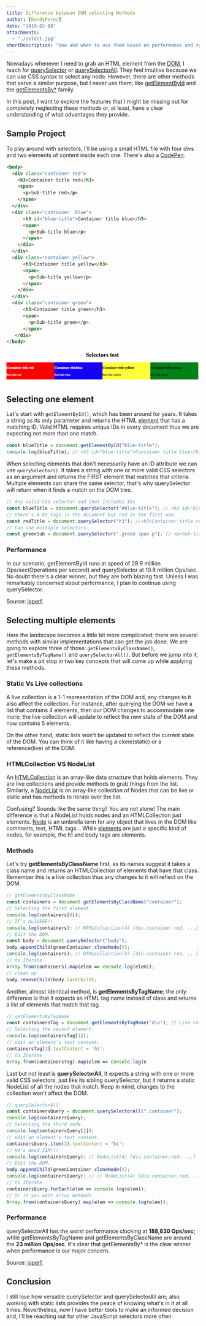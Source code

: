 ```yaml
---
title: Difference between DOM selecting Methods
author: [RandyPerez]
date: "2019-02-08"
attachments:
  - "./select.jpg"
shortDescription: "How and when to use them based on performance and syntax."
---
```


Nowadays whenever I need to grab an HTML element from the [DOM](https://developer.mozilla.org/en-US/docs/Web/API/Document_Object_Model), I reach for [querySelector](https://developer.mozilla.org/en-US/docs/Web/API/Document/querySelector) or [querySelectorAll](https://developer.mozilla.org/en-US/docs/Web/API/Document/querySelectorAll). They feel intuitive because we can use CSS syntax to select any node. However, there are other methods that serve a similar purpose, but I never use them; like [getElementById](https://developer.mozilla.org/en-US/docs/Web/API/Document/getElementById) and the [getElementsBy\*](https://developer.mozilla.org/en-US/docs/Web/API/Document#Methods) family.

In this post, I want to explore the features that I might be missing out for completely neglecting these methods or, at least, have a clear understanding of what advantages they provide.

## Sample Project

To play around with selectors, I'll be using a small HTML file with four divs and two elements of content inside each one. There's also a [CodePen](https://codepen.io/randyjp/pen/gqxyxQ).

```html
<body>
  <div class="container red">
    <h3>Container title red</h3>
    <span>
      <p>Sub-title red</p>
    </span>
  </div>
  <div class="container  blue">
      <h3 id="blue-title">Container title blue</h3>
      <span>
        <p>Sub-title blue</p>
      </span>
    </div>
  </div>
  <div class="container yellow">
      <h3>Container title yellow</h3>
      <span>
        <p>Sub-title yellow</p>
      </span>
    </div>
  </div>
  <div class="container green">
      <h3>Container title green</h3>
      <span>
        <p>Sub-title green</p>
      </span>
   </div>
</body>
```

![Sample Project](./sampledivs.png)

## Selecting one element

Let's start with `getElementById()`, which has been around for years. It takes a string as its only parameter and returns the HTML [element](https://developer.mozilla.org/en-US/docs/Web/API/Element) that has a matching ID. Valid HTML requires unique IDs in every document thus we are expecting not more than one match.

```javascript
const blueTitle = document.getElementById("blue-title");
console.log(blueTitle); // <h3 id="blue-title">Container title blue</h3>
```

When selecting elements that don't necessarily have an ID attribute we can use `querySelector()`. It takes a string with one or more valid CSS selectors as an argument and returns the FIRST element that matches that criteria. Multiple elements can share the same selector, that's why querySelector will return when it finds a match on the DOM tree.

```javascript
// Any valid CSS selector and that includes IDs
const blueTitle = document.querySelector("#blue-title"); // <h3 id="blue-title">Container title blue</h3>
// there's 4 h3 tags in the document but red is the first one.
const redTitle = document.querySelector("h3"); //<h3>Container title red</h3>
// Can use multiple selectors.
const greenSub = document.querySelector(".green span p"); // <p>Sub-title green</p>
```

### Performance

In our scenario, getElementById runs at speed of 29.9 million Ops/sec(Operations per second) and querySelector at 10.8 million Ops/sec. No doubt there's a clear winner, but they are both blazing fast. Unless I was remarkably concerned about performance, I plan to continue using querySelector.

Source: [jsperf](https://jsperf.com/js-selector-rjp).

## Selecting multiple elements

Here the landscape becomes a little bit more complicated; there are several methods with similar implementations that can get the job done. We are going to explore three of those: `getElementsByClassName()`, `getElementsByTagName()` and `querySelectorAll()`. But before we jump into it, let's make a pit stop in two key concepts that will come up while applying these methods.

### Static Vs Live collections

A live collection is a 1-1 representation of the DOM and, any changes to it also affect the collection. For instance, after querying the DOM we have a list that contains 4 elements, then our DOM changes to accommodate one more; the live collection will update to reflect the new state of the DOM and now contains 5 elements.

On the other hand, static lists won't be updated to reflect the current state of the DOM. You can think of it like having a clone(static) or a reference(live) of the DOM.

### HTMLCollection VS NodeList

An [HTMLCollection](https://developer.mozilla.org/en-US/docs/Web/API/HTMLCollection#Methods) is an array-like data structure that holds elements. They are live collections and provide methods to grab things from the list. Similarly, a [NodeList](https://developer.mozilla.org/en-US/docs/Web/API/NodeList) is an array-like collection of Nodes that can be live or static and has methods to iterate over the list.

Confusing? Sounds like the same thing? You are not alone! The main difference is that a NodeList holds nodes and an HTMLCollection just elements. [Node](https://developer.mozilla.org/en-US/docs/Glossary/Node/DOM) is an umbrella term for any object that lives in the DOM like comments, text, HTML tags... While [elements](https://dom.spec.whatwg.org/#concept-element) are just a specific kind of nodes, for example, the h1 and body tags are elements.

### Methods

Let's try **getElementsByClassName** first, as its names suggest it takes a class name and returns an HTMLCollection of elements that have that class. Remember this is a live collection thus any changes to it will reflect on the DOM.

```javascript
// getElementsByClassName
const containers = document.getElementsByClassName("container");
// Selecting the first element.
console.log(containers[0]);
// IT's ALIVEEE!!
console.log(containers); // HTMLCollection(4) [div.container.red, ...]
// Edit the DOM.
const body = document.querySelector("body");
body.appendChild(greenContainer.cloneNode());
console.log(containers); // HTMLCollection(5) [div.container.red, ...]
// to Iterate
Array.from(containers).map(elem => console.log(elem));
// clean up
body.removeChild(body.lastChild);
```

Another, almost identical method, is **getElementsByTagName**; the only difference is that it expects an HTML tag name instead of class and returns a list of elements that match that tag.

```javascript
// getElementsByTagName
const containersTag = document.getElementsByTagName('div'); // Live collection.
// Selecting the second element.
console.log(containersTag[1]);
// edit an element's text content.
containersTag[1].textContent = 'hi';
// to Iterate
Array.from(containersTag).map(elem => console.log(e
```

Last but not least is **querySelectorAll**, It expects a string with one or more valid CSS selectors, just like its sibling querySelector, but it returns a static NodeList of all the nodes that match. Keep in mind, changes to the collection won't affect the DOM.

```javascript
// querySelectorAll
const containersQuery = document.querySelectorAll(".container");
console.log(containersQuery);
// Selecting the third node.
console.log(containersQuery[2]);
// edit an element's text content.
containersQuery.item(2).textContent = "hi";
// He's dead JIM!!!
console.log(containersQuery); // NodeList(4) [div.container.red, ...]
// Edit the DOM.
body.appendChild(greenContainer.cloneNode());
console.log(containersQuery); // // NodeList(4) [div.container.red, ...]
// to Iterate
containersQuery.forEach(elem => console.log(elem));
// Or if you want array methods.
Array.from(containersQuery).map(elem => console.log(elem));
```

### Performance

querySelectorAll has the worst performance clocking at **188,830 Ops/sec;** while getElementsByTagName and getElementsByClassName are around the **23 million Ops/sec**. It's clear that getElementsBy\* is the clear winner when performance is our major concern.

Source: [jsperf](https://jsperf.com/js-selector-rjp).

## Conclusion

I still love how versatile querySelector and querySelectorAll are; also working with static lists provides the peace of knowing what's in it at all times. Nevertheless, now I have better tools to make an informed decision and, I'll be reaching out for other JavaScript selectors more often.
